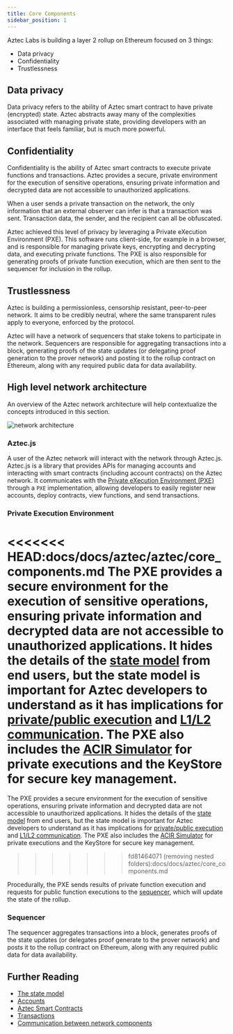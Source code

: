 ```yaml
---
title: Core Components
sidebar_position: 1
---
```


Aztec Labs is building a layer 2 rollup on Ethereum focused on 3 things:

- Data privacy
- Confidentiality
- Trustlessness

## Data privacy

Data privacy refers to the ability of Aztec smart contract to have private (encrypted) state. Aztec abstracts away many of the complexities associated with managing private state, providing developers with an interface that feels familiar, but is much more powerful.

## Confidentiality

Confidentiality is the ability of Aztec smart contracts to execute private functions and transactions. Aztec provides a secure, private environment for the execution of sensitive operations, ensuring private information and decrypted data are not accessible to unauthorized applications.

When a user sends a private transaction on the network, the only information that an external observer can infer is that a transaction was sent. Transaction data, the sender, and the recipient can all be obfuscated.

Aztec achieved this level of privacy by leveraging a Private eXecution Environment (PXE). This software runs client-side, for example in a browser, and is responsible for managing private keys, encrypting and decrypting data, and executing private functions. The PXE is also responsible for generating proofs of private function execution, which are then sent to the sequencer for inclusion in the rollup.

## Trustlessness

Aztec is building a permissionless, censorship resistant, peer-to-peer network. It aims to be credibly neutral, where the same transparent rules apply to everyone, enforced by the protocol.

Aztec will have a network of sequencers that stake tokens to participate in the network. Sequencers are responsible for aggregating transactions into a block, generating proofs of the state updates (or delegating proof generation to the prover network) and posting it to the rollup contract on Ethereum, along with any required public data for data availability.

## High level network architecture

An overview of the Aztec network architecture will help contextualize the concepts introduced in this section.

<img src="/img/aztec_high_level_network_architecture.svg" alt="network architecture" />

### Aztec.js

A user of the Aztec network will interact with the network through Aztec.js. Aztec.js is a library that provides APIs for managing accounts and interacting with smart contracts (including account contracts) on the Aztec network. It communicates with the [Private eXecution Environment (PXE)](/aztec/concepts/pxe) through a `PXE` implementation, allowing developers to easily register new accounts, deploy contracts, view functions, and send transactions.

### Private Execution Environment

<<<<<<< HEAD:docs/docs/aztec/aztec/core_components.md
The PXE provides a secure environment for the execution of sensitive operations, ensuring private information and decrypted data are not accessible to unauthorized applications. It hides the details of the [state model](/aztec/aztec/concepts/state_model/index.md) from end users, but the state model is important for Aztec developers to understand as it has implications for [private/public execution](/aztec/aztec/concepts/smart_contracts/communication/public_private_calls.md) and [L1/L2 communication](../../protocol-specs/l1-smart-contracts/index.md). The PXE also includes the [ACIR Simulator](/aztec/aztec/concepts/pxe/acir_simulator.md) for private executions and the KeyStore for secure key management.
=======
The PXE provides a secure environment for the execution of sensitive operations, ensuring private information and decrypted data are not accessible to unauthorized applications. It hides the details of the [state model](/aztec/concepts/state_model/index.md) from end users, but the state model is important for Aztec developers to understand as it has implications for [private/public execution](/aztec/concepts/smart_contracts/communication/public_private_calls.md) and [L1/L2 communication](/aztec/concepts/smart_contracts/communication/cross_chain_calls). The PXE also includes the [ACIR Simulator](/aztec/concepts/pxe/acir_simulator.md) for private executions and the KeyStore for secure key management.
>>>>>>> fd81464071 (removing nested folders):docs/docs/aztec/core_components.md

Procedurally, the PXE sends results of private function execution and requests for public function executions to the [sequencer](/aztec/concepts/nodes_clients/sequencer), which will update the state of the rollup.

### Sequencer

The sequencer aggregates transactions into a block, generates proofs of the state updates (or delegates proof generate to the prover network) and posts it to the rollup contract on Ethereum, along with any required public data for data availability.

## Further Reading

- [The state model](/aztec/concepts/state_model)
- [Accounts](/aztec/concepts)
- [Aztec Smart Contracts](/aztec/concepts/smart_contracts)
- [Transactions](/aztec/concepts/transactions)
- [Communication between network components](/aztec/concepts/smart_contracts/communication)
